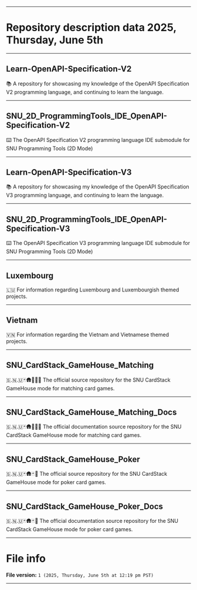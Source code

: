 
***

# Repository description data 2025, Thursday, June 5th

---

## Learn-OpenAPI-Specification-V2

📚️ A repository for showcasing my knowledge of the OpenAPI Specification V2 programming language, and continuing to learn the language. 

---

## SNU_2D_ProgrammingTools_IDE_OpenAPI-Specification-V2

⌨️ The OpenAPI Specification V2 programming language IDE submodule for SNU Programming Tools (2D Mode)

---

## Learn-OpenAPI-Specification-V3

📚️ A repository for showcasing my knowledge of the OpenAPI Specification V3 programming language, and continuing to learn the language. 

---

## SNU_2D_ProgrammingTools_IDE_OpenAPI-Specification-V3

⌨️ The OpenAPI Specification V3 programming language IDE submodule for SNU Programming Tools (2D Mode)

---

## Luxembourg

🇱🇺️ For information regarding Luxembourg and Luxembourgish themed projects.

---

## Vietnam

🇻🇳️ For information regarding the Vietnam and Vietnamese themed projects.

---

## SNU_CardStack_GameHouse_Matching

🇸.🇳.🇺🃏️🛖️🎴️🎴️💾️ The official source repository for the SNU CardStack GameHouse mode for matching card games.

---

## SNU_CardStack_GameHouse_Matching_Docs

🇸.🇳.🇺🃏️🛖️🎴️🎴️📖️ The official documentation source repository for the SNU CardStack GameHouse mode for matching card games.

---

## SNU_CardStack_GameHouse_Poker

🇸.🇳.🇺🃏️🛖️🃏️💾️ The official source repository for the SNU CardStack GameHouse mode for poker card games.

---

## SNU_CardStack_GameHouse_Poker_Docs

🇸.🇳.🇺🃏️🛖️🃏️📖️ The official documentation source repository for the SNU CardStack GameHouse mode for poker card games.

***

# File info

**File version:** `1 (2025, Thursday, June 5th at 12:19 pm PST)`

***

